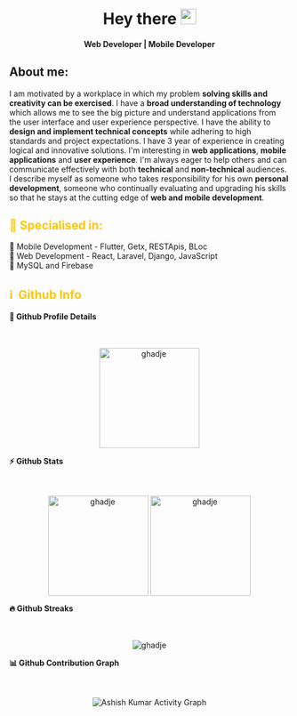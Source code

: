 <br>
<br>
<h1 align="center">
  Hey there <img src="https://media.giphy.com/media/hvRJCLFzcasrR4ia7z/giphy.gif" width="28">
</h1>

<h4 align='center'>
  Web Developer | Mobile Developer
</h4>

## About me:

<p>
I am motivated by a workplace in which my problem <b>solving skills and creativity can be exercised</b>. I have a <b>broad understanding of technology</b> which allows me to see the big picture and understand applications from the user interface and user experience perspective. I have the ability to <b>design and implement technical concepts</b> while adhering to high standards and project expectations. I have 3 year of experience in creating logical and innovative solutions. I'm interesting in <b>web applications</b>, <b>mobile applications</b> and <b>user experience</b>. I'm always eager to help others and can communicate effectively with both <b>technical</b> and <b>non-technical</b> audiences. I describe myself as someone who takes responsibility for his own <b>personal development</b>, someone who continually evaluating and upgrading his skills so that he stays at the cutting edge of <b>web and mobile development</b>. 
</p>

<h2 style="color: #FEC601">🥇 Specialised in:</h2>
<p>🔸  Mobile Development - Flutter, Getx, RESTApis, BLoc
<br>🔸 Web Development - React, Laravel, Django, JavaScript
<br>🔸 MySQL and Firebase
<p>

<h2 style="color: #FEC601">ℹ️ &nbsp;Github Info</h2>
	
  <summary><b>🔎 Github Profile Details</b></summary><br><br>
<p align="center"><img height="180em" src="https://github-profile-summary-cards.vercel.app/api/cards/profile-details?username=ghadje&theme=github_dark" alt="ghadje" align = "center"/></p>

  <summary><b>⚡ Github Stats</b></summary><br><br>
<p align="center"><img height="180em" src="https://github-readme-stats.vercel.app/api?username=ghadje&hide_border=true&count_private=true&show_icons=true&theme=highcontrast&background=0D1117" alt="ghadje" align = "center"/>
<img height="180em" src="https://github-readme-stats.vercel.app/api/top-langs?username=ghadje&show_icons=true&locale=en&layout=compact&hide_border=true&theme=highcontrast&background=0D1117" alt="ghadje" align = "center"/></p>

 <summary><b>🔥 Github Streaks</b></summary><br><br>
<p align="center"><img src="https://github-readme-streak-stats.herokuapp.com/?user=ghadje&theme=highcontrast&hide_border=true&stroke=0000&background=0D1117&ring=FEC601&fire=FEC601&currStreakLabel=FEC601" alt="ghadje" /></p>

<summary><b>📊 Github Contribution Graph</b></summary><br><br>
<p align="center"<a href="#"><img alt="Ashish Kumar Activity Graph" src="https://activity-graph.herokuapp.com/graph?username=ghadje&bg_color=0D1117&color=FEC601&line=FEC601&point=FFFFFF&hide_border=true&" /></a></p>
<!-- </details>
<details>    -->
<!-- <summary><b>🏆 Github Achievements</b></summary><br><br>
<p align="center"> <a href="https://github.com/ghadje"><img src="https://github-profile-trophy.vercel.app/?username=ghadje&margin-w=5&theme=radical&background=FEC601" alt="ghadje" /></a> </p>-->

<br>

